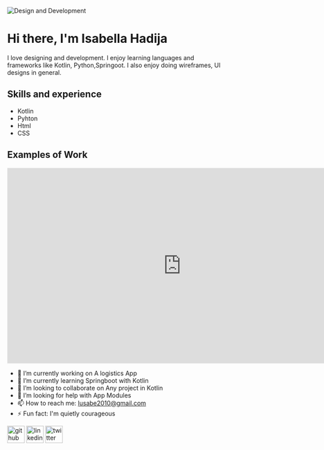 ![Design and Development](https://pbs.twimg.com/profile_banners/806587309/1593285862/600x200)
# Hi there, I'm Isabella Hadija

 I love designing and development. I enjoy learning languages and frameworks like Kotlin, Python,Springoot. I also enjoy doing wireframes, UI designs in general.

## Skills and experience

* Kotlin
* Pyhton
* Html
* CSS

## Examples of Work

<iframe style="border: 1px solid rgba(0, 0, 0, 0.1);" width="800" height="450" src="https://www.figma.com/embed?embed_host=share&url=https%3A%2F%2Fwww.figma.com%2Fproto%2FIg3GfZntiQJzdrng2tWtPs%2FDecor-Article%3Fpage-id%3D9%253A303%26node-id%3D9%253A304%26starting-point-node-id%3D9%253A304" allowfullscreen></iframe>

- 🔭 I’m currently working on A logistics App 
- 🌱 I’m currently learning Springboot with Kotlin 
- 👯 I’m looking to collaborate on Any project in Kotlin 
- 🤔 I’m looking for help with App Modules 
- 📫 How to reach me: lusabe2010@gmail.com 
- ⚡ Fun fact: I'm quietly courageous 


[<img src='https://cdn.jsdelivr.net/npm/simple-icons@3.0.1/icons/github.svg' alt='github' height='40'>](https://github.com/Isabel-hub)  [<img src='https://cdn.jsdelivr.net/npm/simple-icons@3.0.1/icons/linkedin.svg' alt='linkedin' height='40'>](https://www.linkedin.com/in/https://www.linkedin.com/in/isabellusabe//)  [<img src='https://cdn.jsdelivr.net/npm/simple-icons@3.0.1/icons/twitter.svg' alt='twitter' height='40'>](https://twitter.com/https://twitter.com/isabel_lusabe) 



 
